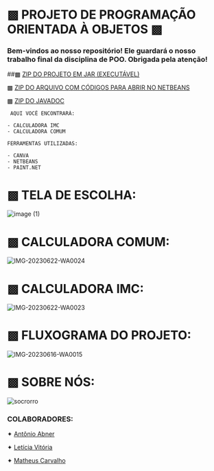 # ▩ PROJETO DE PROGRAMAÇÃO ORIENTADA À OBJETOS ▩ 

### Bem-vindos ao nosso repositório! Ele guardará o nosso trabalho final da disciplina de POO. Obrigada pela atenção!

##▩ [ZIP DO PROJETO EM JAR (EXECUTÁVEL)](https://github.com/mareshbard/ProjetoPOO/blob/main/Programa_CalcLab_Distribuicao.zip)

▩ [ZIP DO ARQUIVO COM CÓDIGOS PARA ABRIR NO NETBEANS](https://github.com/mareshbard/ProjetoPOO/blob/main/Projeto_CalcLab.zip)

▩ [ZIP DO JAVADOC](https://github.com/mareshbard/ProjetoPOO/blob/main/javadoc-2.zip)
~~~
 AQUI VOCÊ ENCONTRARÁ:

- CALCULADORA IMC
- CALCULADORA COMUM
~~~

~~~
FERRAMENTAS UTILIZADAS:

- CANVA
- NETBEANS
- PAINT.NET
~~~
# ▩ TELA DE ESCOLHA:
![image (1)](https://github.com/mareshbard/mareshbard/assets/125154278/4a0aad37-08e7-4692-b1d7-bf9284b07277)

# ▩ CALCULADORA COMUM:
![IMG-20230622-WA0024](https://github.com/mareshbard/mareshbard/assets/125154278/cb49b441-b1c1-4ee8-9787-11783e960301)

# ▩ CALCULADORA IMC:
![IMG-20230622-WA0023](https://github.com/mareshbard/mareshbard/assets/125154278/6cc40584-b5d6-4e99-be10-ff46324a8678)

# ▩ FLUXOGRAMA DO PROJETO:
![IMG-20230616-WA0015](https://github.com/mareshbard/mareshbard/assets/125154278/87f87e5e-1c58-4b4e-8928-4b234a6d523e)

# ▩ SOBRE NÓS:

![socrorro](https://github.com/mareshbard/mareshbard/assets/125154278/43671331-2f28-4328-b90f-67a0c74d5ad2)

  ### COLABORADORES:
✦ [Antônio Abner](https://github.com/frsmth)
 
✦ [Letícia Vitória](https://github.com/mareshbard)

✦ [Matheus Carvalho](https://github.com/matheussdcarvalho)
 
